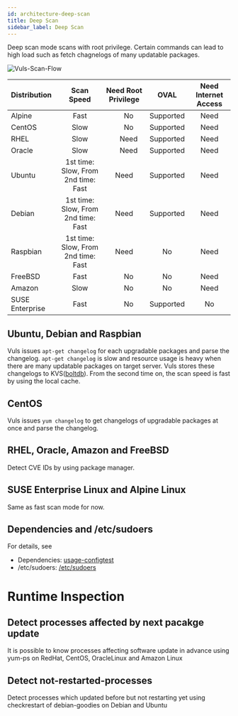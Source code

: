 ```yaml
---
id: architecture-deep-scan
title: Deep Scan
sidebar_label: Deep Scan
---
```


Deep scan mode scans with root privilege. Certain commands can lead to high load such as fetch chagnelogs of many updatable packages.

![Vuls-Scan-Flow](/img/docs/vuls-scan-flow-deep.png)

| Distribution|                        Scan Speed |  Need Root Privilege |      OVAL | Need Internet Access |
|:------------|:---------------------------------:|:--------------------:|:---------:|:--------------------:|
| Alpine      |                              Fast |　                 No | Supported |                 Need |
| CentOS      |                              Slow |　                 No | Supported |                 Need |
| RHEL        |                              Slow |　               Need | Supported |                 Need |
| Oracle      |                              Slow |　               Need | Supported |                 Need |
| Ubuntu      |1st time: Slow, From 2nd time: Fast|                 Need | Supported |                 Need |
| Debian      |1st time: Slow, From 2nd time: Fast|                 Need | Supported |                 Need |
| Raspbian    |1st time: Slow, From 2nd time: Fast|                 Need |        No |                 Need |
| FreeBSD     |                              Fast |　                 No |        No |                 Need |
| Amazon      |                              Slow |　                 No |        No |                 Need |
| SUSE Enterprise |                          Fast |　                 No |  Supported |                  No |

## Ubuntu, Debian and Raspbian

Vuls issues `apt-get changelog` for each upgradable packages and parse the changelog.
`apt-get changelog` is slow and resource usage is heavy when there are many updatable packages on target server.
Vuls stores these changelogs to KVS([boltdb](https://github.com/boltdb/bolt)).
From the second time on, the scan speed is fast by using the local cache.

## CentOS

Vuls issues `yum changelog` to get changelogs of upgradable packages at once and parse the changelog.

## RHEL, Oracle, Amazon and FreeBSD

Detect CVE IDs by using package manager.

## SUSE Enterprise Linux and Alpine Linux

Same as fast scan mode for now.

## Dependencies and /etc/sudoers

For details, see
- Dependencies: [usage-configtest](usage-configtest.md#deep-scan-mode)
- /etc/sudoers: [/etc/sudoers](usage-configtest.md#etc-sudoers)

# Runtime Inspection

## Detect processes affected by next pacakge update

It is possible to know processes affecting software update in advance using yum-ps on RedHat, CentOS, OracleLinux and Amazon Linux

## Detect not-restarted-processes

Detect processes which updated before but not restarting yet using checkrestart of debian-goodies on Debian and Ubuntu

